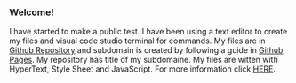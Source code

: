 <h3>Welcome!</h3>

<p>I have started to make a public test. I have been using a text editor to create my files and visual code studio terminal for commands. My files are in <a href="https://github.com/">Github Repository</a> and subdomain is created by following a guide in <a href="https://pages.github.com/">Github Pages</a>. My repository has title of my subdomaine. My files are witten with HyperText, Style Sheet and JavaScript. For more information click <a href=https://scarlnicolas.github.io/intex.html>HERE</a>.</p>
